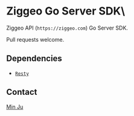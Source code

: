 # Ziggeo Go Server SDK\

Ziggeo API (`https://ziggeo.com`) Go Server SDK.

Pull requests welcome.

## Dependencies

- [`Resty`](https://github.com/go-resty/resty)

## Contact

[Min Ju](mailto:route666@live.cn)
